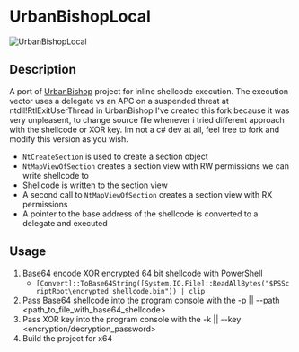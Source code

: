 # UrbanBishopLocal

![UrbanBishopLocal](https://raw.githubusercontent.com/slyd0g/UrbanBishopLocal/master/example.png)

## Description

A port of [UrbanBishop](https://github.com/FuzzySecurity/Sharp-Suite#urbanbishop) project for inline shellcode execution. The execution vector uses a delegate vs an APC on a suspended threat at ntdll!RtlExitUserThread in UrbanBishop
I've created this fork because it was very unpleasent, to change source file whenever i tried different approach with the shellcode or XOR key. Im not a c# dev at all, feel free to fork and modify this version as you wish.

- `NtCreateSection` is used to create a section object
- `NtMapViewOfSection` creates a section view with RW permissions we can write shellcode to
- Shellcode is written to the section view
- A second call to `NtMapViewOfSection` creates a section view with RX permissions
- A pointer to the base address of the shellcode is converted to a delegate and executed

## Usage

1. Base64 encode XOR encrypted 64 bit shellcode with PowerShell
   - `[Convert]::ToBase64String([System.IO.File]::ReadAllBytes("$PSScriptRoot\encrypted_shellcode.bin")) | clip`
2. Pass Base64 shellcode into the program console with the -p || --path <path_to_file_with_base64_shellcode>
3. Pass XOR key into the program console with the -k || --key <encryption/decryption_password>
4. Build the project for x64

